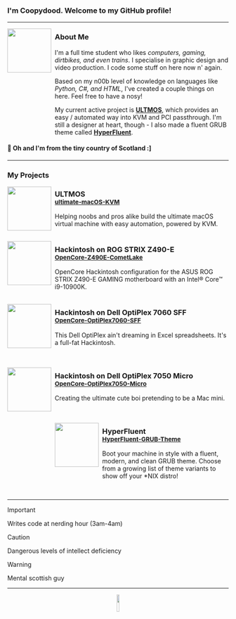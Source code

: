 ### I'm Coopydood. Welcome to my GitHub profile!

***
<img align="left" width="100" height="100" src="https://images.weserv.nl/?url=https://github.com/Coopydood.png?v=1&h=100&w=100&fit=cover&mask=circle&maxage=7d">
<img align="left" src="https://github.com/Coopydood/ultimate-macOS-KVM/assets/39441479/8f69f9b9-cf23-4e8b-adf3-95862a23e2ba" height=250 width=2 />

<h3>About Me</h3>

I'm a full time student who likes *computers, gaming, dirtbikes, and even trains*. I specialise in graphic design and video production. I code some stuff on here now n' again.

Based on my n00b level of knowledge on languages like *Python, C#, and HTML*, I've created a couple things on here. Feel free to have a nosy!

My current active project is **[ULTMOS](https://github.com/Coopydood/ultimate-macOS-KVM)**, which provides an easy / automated way into KVM and PCI passthrough. I'm still a designer at heart, though - I also made a fluent GRUB theme called **[HyperFluent](https://github.com/Coopydood/HyperFluent-GRUB-Theme)**.

#### :scotland:     Oh and I'm from the tiny country of Scotland :]

***

### My Projects

<img align="left" width="100" height="100" src="https://github.com/Coopydood/ultimate-macOS-KVM/blob/dev/resources/images/ULTMOS.png?raw=true">
<img align="left" src="https://github.com/Coopydood/ultimate-macOS-KVM/assets/39441479/8f69f9b9-cf23-4e8b-adf3-95862a23e2ba" height=120 width=2 />

<h3>ULTMOS<br><sub><a href="https://github.com/Coopydood/ultimate-macOS-KVM">ultimate-macOS-KVM</a></sub></h3>

Helping noobs and pros alike build the ultimate macOS virtual machine with easy automation, powered by KVM. <br><br>


<img align="left" width="100" height="100" src="https://github.com/Coopydood/Coopydood/assets/39441479/b54b7098-bc82-4110-8a3e-2c4ed729b1b0">
<img align="left" src="https://github.com/Coopydood/ultimate-macOS-KVM/assets/39441479/8f69f9b9-cf23-4e8b-adf3-95862a23e2ba" height=135 width=2 />

<h3>Hackintosh on ROG STRIX Z490-E<br><sub><a href="https://github.com/Coopydood/OpenCore-Z490E-CometLake">OpenCore-Z490E-CometLake</a></sub></h3>

OpenCore Hackintosh configuration for the ASUS ROG STRIX Z490-E GAMING motherboard with an Intel® Core™ i9-10900K. <br><br>

<img align="left" width="100" height="100" src="https://github.com/user-attachments/assets/4bbeca09-c1fb-4f80-8a0c-38e8cc3dfb37">
<img align="left" src="https://github.com/Coopydood/ultimate-macOS-KVM/assets/39441479/8f69f9b9-cf23-4e8b-adf3-95862a23e2ba" height=135 width=2 />

<h3>Hackintosh on Dell OptiPlex 7060 SFF<br><sub><a href="https://github.com/Coopydood/OpenCore-OptiPlex7060-SFF/">OpenCore-OptiPlex7060-SFF</a></sub></h3>

This Dell OptiPlex ain't dreaming in Excel spreadsheets. It's a full-fat Hackintosh. <br><br><br>

<img align="left" width="100" height="100" src="https://github.com/user-attachments/assets/b0fce891-4de1-4397-b330-923c316abc65">
<img align="left" src="https://github.com/Coopydood/ultimate-macOS-KVM/assets/39441479/8f69f9b9-cf23-4e8b-adf3-95862a23e2ba" height=135 width=2 />

<h3>Hackintosh on Dell OptiPlex 7050 Micro<br><sub><a href="https://github.com/Coopydood/OpenCore-OptiPlex7050-Micro/">OpenCore-OptiPlex7050-Micro</a></sub></h3>

Creating the ultimate cute boi pretending to be a Mac mini. <br><br><br>

<img align="left" width="100" height="100" src="https://github.com/Coopydood/Coopydood/assets/39441479/f37fd9ea-4de9-447c-9cd9-36dd61027a52">
<img align="left" src="https://github.com/Coopydood/ultimate-macOS-KVM/assets/39441479/8f69f9b9-cf23-4e8b-adf3-95862a23e2ba" height=170 width=2 />

<h3>HyperFluent<br><sub><a href="https://github.com/Coopydood/HyperFluent-GRUB-Theme">HyperFluent-GRUB-Theme</a></sub></h3>

Boot your machine in style with a fluent, modern, and clean GRUB theme. Choose from a growing list of theme variants to show off your *NIX distro!

&nbsp;

***

> [!IMPORTANT]
> Writes code at nerding hour (3am-4am)

> [!CAUTION]
> Dangerous levels of intellect deficiency

> [!WARNING]
> Mental scottish guy

***

<p align="center">
  <img src="https://github.com/Coopydood/ultimate-macOS-KVM/assets/39441479/39d78d4b-8ce8-44f4-bba7-fefdbf2f80db" width="10%"> </img>
</p>
